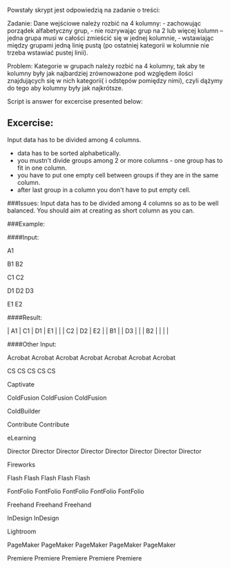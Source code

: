 Powstały skrypt jest odpowiedzią na zadanie o treści:

Zadanie: 
Dane wejściowe należy rozbić na 4 kolumny: 
‐ zachowując porządek alfabetyczny grup, 
‐ nie rozrywając grup na 2 lub więcej kolumn – jedna grupa musi w całości zmieścić się w jednej kolumnie, 
‐ wstawiając między grupami jedną linię pustą (po ostatniej kategorii w kolumnie nie trzeba wstawiać pustej linii). 
 
 
Problem: 
Kategorie w grupach należy rozbić na 4 kolumny, tak aby te kolumny były jak najbardziej zrównoważone pod względem ilości znajdujących 
się w nich kategorii( i odstępów pomiędzy nimi), czyli dążymy do tego aby kolumny były jak najkrótsze. 

Script is answer for excercise presented below:

## Excercise:

Input data has to be divided among 4 columns.
- data has to be sorted alphabetically.
- you mustn't divide groups among 2 or more columns - one group has to fit in one column.
- you have to put one empty cell between groups if they are in the same column.
- after last group in a column you don't have to put empty cell.

###Issues:
Input data has to be divided among 4 columns so as to be well balanced. You should aim at creating as short column as you can.

###Example:

####Input:

A1 
 
B1 
B2 
 
C1 
C2 
 
D1 
D2 
D3 
 
E1 
E2 

####Result:

| A1 | C1 | D1 | E1 |
|    | C2 | D2 | E2 |
| B1 |    | D3 |    |
| B2 |    |    |    |

####Other Input:

Acrobat 
Acrobat 
Acrobat 
Acrobat 
Acrobat 
Acrobat 
Acrobat 
 
CS 
CS 
CS 
CS 
CS 
 
Captivate 
 
ColdFusion 
ColdFusion 
ColdFusion 
 
ColdBuilder 
 
Contribute 
Contribute 
 
eLearning 
 
Director 
Director 
Director 
Director 
Director 
Director 
Director 
Director 
 
Fireworks 
 
Flash 
Flash 
Flash 
Flash 
Flash 
 
FontFolio 
FontFolio 
FontFolio 
FontFolio 
FontFolio 
 
Freehand 
Freehand 
Freehand 
 
InDesign 
InDesign 
 
Lightroom 
 
PageMaker 
PageMaker 
PageMaker 
PageMaker 
PageMaker 
 
Premiere 
Premiere 
Premiere 
Premiere 
Premiere 
